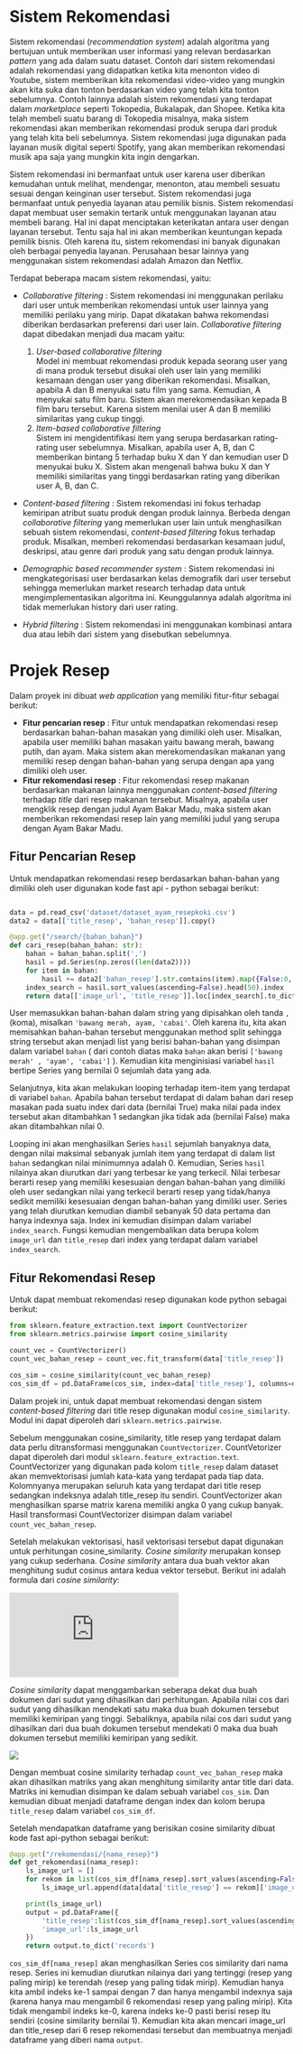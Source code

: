 # Sistem Rekomendasi

Sistem rekomendasi (*recommendation system*) adalah algoritma yang bertujuan untuk memberikan user informasi yang relevan berdasarkan *pattern* yang ada dalam suatu dataset. Contoh dari sistem rekomendasi adalah rekomendasi yang didapatkan ketika kita menonton video di Youtube, sistem memberikan kita rekomendasi video-video yang mungkin akan kita suka dan tonton berdasarkan video yang telah kita tonton sebelumnya. Contoh lainnya adalah sistem rekomendasi yang terdapat dalam *marketplace* seperti Tokopedia, Bukalapak, dan Shopee. Ketika kita telah membeli suatu barang di Tokopedia misalnya, maka sistem rekomendasi akan memberikan rekomendasi produk serupa dari produk yang telah kita beli sebelumnya. Sistem rekomendasi juga digunakan pada layanan musik digital seperti Spotify, yang akan memberikan rekomendasi musik apa saja yang mungkin kita ingin dengarkan. 

Sistem rekomendasi ini bermanfaat untuk user karena user diberikan kemudahan untuk melihat, mendengar, menonton, atau membeli sesuatu sesuai dengan keinginan user tersebut. Sistem rekomendasi juga bermanfaat untuk penyedia layanan atau pemilik bisnis. Sistem rekomendasi dapat membuat user semakin tertarik untuk menggunakan layanan atau membeli barang. Hal ini dapat menciptakan keterikatan antara user dengan layanan tersebut. Tentu saja hal ini akan memberikan keuntungan kepada pemilik bisnis. Oleh karena itu, sistem rekomendasi ini banyak digunakan oleh berbagai penyedia layanan. Perusahaan besar lainnya yang menggunakan sistem rekomendasi adalah Amazon dan Netflix.

Terdapat beberapa macam sistem rekomendasi, yaitu:
- *Collaborative filtering* : Sistem rekomendasi ini menggunakan perilaku dari user untuk memberikan rekomendasi untuk user lainnya yang memiliki perilaku yang mirip. Dapat dikatakan bahwa rekomendasi diberikan berdasarkan preferensi dari user lain. *Collaborative filtering* dapat dibedakan menjadi dua macam yaitu:
    1. *User-based collaborative filtering* <br>
    Model ini membuat rekomendasi produk kepada seorang user yang di mana produk tersebut disukai oleh user lain yang memiliki kesamaan dengan user yang diberikan rekomendasi. Misalkan, apabila A dan B menyukai satu film yang sama. Kemudian, A menyukai satu film baru. Sistem akan merekomendasikan kepada B film baru tersebut. Karena sistem menilai user A dan B memiliki similaritas yang cukup tinggi.
    2. *Item-based collaborative filtering* <br>
    Sistem ini mengidentifikasi item yang serupa berdasarkan rating-rating user sebelumnya. Misalkan, apabila user A, B, dan C memberikan bintang 5 terhadap buku X dan Y dan kemudian user D menyukai buku X. Sistem akan mengenali bahwa buku X dan Y memiliki similaritas yang tinggi berdasarkan rating yang diberikan user A, B, dan C.
    
    
- *Content-based filtering* : Sistem rekomendasi ini fokus terhadap kemiripan atribut suatu produk dengan produk lainnya. Berbeda dengan *collaborative filtering* yang memerlukan user lain untuk menghasilkan sebuah sistem rekomendasi, *content-based filtering* fokus terhadap produk. Misalkan, memberi rekomendasi berdasarkan kesamaan judul, deskripsi, atau genre dari produk yang satu dengan produk lainnya.


- *Demographic based recommender system* : Sistem rekomendasi ini mengkategorisasi user berdasarkan kelas demografik dari user tersebut sehingga memerlukan market research terhadap data untuk mengimplementasikan algoritma ini. Keunggulannya adalah algoritma ini tidak memerlukan history dari user rating.


- *Hybrid filtering* : Sistem rekomendasi ini menggunakan kombinasi antara dua atau lebih dari sistem yang disebutkan sebelumnya.

# Projek Resep

Dalam proyek ini dibuat *web application* yang memiliki fitur-fitur sebagai berikut:
- **Fitur pencarian resep** : Fitur untuk mendapatkan rekomendasi resep berdasarkan bahan-bahan masakan yang dimiliki oleh user. Misalkan, apabila user memiliki bahan masakan yaitu bawang merah, bawang putih, dan ayam. Maka sistem akan merekomendasikan makanan yang memiliki resep dengan bahan-bahan yang serupa dengan apa yang dimiliki oleh user.
- **Fitur rekomendasi resep** : Fitur rekomendasi resep makanan berdasarkan makanan lainnya menggunakan *content-based filtering* terhadap *title* dari resep makanan tersebut. Misalnya, apabila user mengklik resep dengan judul Ayam Bakar Madu, maka sistem akan memberikan rekomendasi resep lain yang memiliki judul yang serupa dengan Ayam Bakar Madu.

## Fitur Pencarian Resep

Untuk mendapatkan rekomendasi resep berdasarkan bahan-bahan yang dimiliki oleh user digunakan kode fast api - python sebagai berikut:

```python

data = pd.read_csv('dataset/dataset_ayam_resepkoki.csv')
data2 = data[['title_resep', 'bahan_resep']].copy()

@app.get("/search/{bahan_bahan}")
def cari_resep(bahan_bahan: str):
    bahan = bahan_bahan.split(',')
    hasil = pd.Series(np.zeros((len(data2))))
    for item in bahan:
        hasil += data2['bahan_resep'].str.contains(item).map({False:0, True:1})
    index_search = hasil.sort_values(ascending=False).head(50).index
    return data[['image_url', 'title_resep']].loc[index_search].to_dict('records')
```

User memasukkan bahan-bahan dalam string yang dipisahkan oleh tanda `,` (koma), misalkan `'bawang merah, ayam, 'cabai'`. Oleh karena itu, kita akan memisahkan bahan-bahan tersebut menggunakan method split sehingga string tersebut akan menjadi list yang berisi bahan-bahan yang disimpan dalam variabel `bahan` ( dari contoh diatas maka `bahan` akan berisi `['bawang merah' , 'ayam', 'cabai']` ). Kemudian kita menginisiasi variabel `hasil` bertipe Series yang bernilai 0 sejumlah data yang ada.

Selanjutnya, kita akan melakukan looping terhadap item-item yang terdapat di variabel `bahan`. Apabila bahan tersebut terdapat di dalam bahan dari resep masakan pada suatu index dari data (bernilai True) maka nilai pada index tersebut akan ditambahkan 1 sedangkan jika tidak ada (bernilai False) maka akan ditambahkan nilai 0.

Looping ini akan menghasilkan Series `hasil` sejumlah banyaknya data, dengan nilai maksimal sebanyak jumlah item yang terdapat di dalam list `bahan` sedangkan nilai minimumnya adalah 0. Kemudian, Series `hasil` nilainya akan diurutkan dari yang terbesar ke yang terkecil. Nilai terbesar berarti resep yang memiliki kesesuaian dengan bahan-bahan yang dimiliki oleh user sedangkan nilai yang terkecil berarti resep yang tidak/hanya sedikit memiliki kesesuaian dengan bahan-bahan yang dimiliki user. Series yang telah diurutkan kemudian diambil sebanyak 50 data pertama dan hanya indexnya saja. Index ini kemudian disimpan dalam variabel `index_search`. Fungsi kemudian mengembalikan data berupa kolom `image_url` dan `title_resep` dari index yang terdapat dalam variabel `index_search`. 

## Fitur Rekomendasi Resep

Untuk dapat membuat rekomendasi resep digunakan kode python sebagai berikut:

```python
from sklearn.feature_extraction.text import CountVectorizer
from sklearn.metrics.pairwise import cosine_similarity

count_vec = CountVectorizer()
count_vec_bahan_resep = count_vec.fit_transform(data['title_resep'])

cos_sim = cosine_similarity(count_vec_bahan_resep)
cos_sim_df = pd.DataFrame(cos_sim, index=data['title_resep'], columns=data['title_resep'])
```

Dalam projek ini, untuk dapat membuat rekomendasi dengan sistem *content-based filtering* dari title resep digunakan modul `cosine_similarity`. Modul ini dapat diperoleh dari `sklearn.metrics.pairwise`.

Sebelum menggunakan cosine_similarity, title resep yang terdapat dalam data perlu ditransformasi menggunakan `CountVectorizer`. CountVetorizer dapat diperoleh dari modul `sklearn.feature_extraction.text`. CountVectorizer yang digunakan pada kolom `title_resep` dalam dataset akan memvektorisasi jumlah kata-kata yang terdapat pada tiap data. Kolomnyanya merupakan seluruh kata yang terdapat dari title resep sedangkan indeksnya adalah title_resep itu sendiri. CountVectorizer akan menghasilkan sparse matrix karena memiliki angka 0 yang cukup banyak. Hasil transformasi CountVectorizer disimpan dalam variabel `count_vec_bahan_resep`.

Setelah melakukan vektorisasi, hasil vektorisasi tersebut dapat digunakan untuk perhitungan cosine_similarity. *Cosine similarity* merupakan konsep yang cukup sederhana. *Cosine similarity* antara dua buah vektor akan menghitung sudut cosinus antara kedua vektor tersebut. Berikut ini adalah formula dari *cosine similarity*:

![](http://s0.wp.com/latex.php?latex=++%5Cdisplaystyle++%5Cvec%7Ba%7D+%5Ccdot+%5Cvec%7Bb%7D+%3D+%5C%7C%5Cvec%7Ba%7D%5C%7C%5C%7C%5Cvec%7Bb%7D%5C%7C%5Ccos%7B%5Ctheta%7D+%5C%5C+%5C%5C++%5Ccos%7B%5Ctheta%7D+%3D+%5Cfrac%7B%5Cvec%7Ba%7D+%5Ccdot+%5Cvec%7Bb%7D%7D%7B%5C%7C%5Cvec%7Ba%7D%5C%7C%5C%7C%5Cvec%7Bb%7D%5C%7C%7D++&bg=ffffff&fg=000000&s=0) 

*Cosine similarity* dapat menggambarkan seberapa dekat dua buah dokumen dari sudut yang dihasilkan dari perhitungan. Apabila nilai cos dari sudut yang dihasilkan mendekati satu maka dua buah dokumen tersebut memiliki kemiripan yang tinggi. Sebaliknya, apabila nilai cos dari sudut yang dihasilkan dari dua buah dokumen tersebut mendekati 0 maka dua buah dokumen tersebut memiliki kemiripan yang sedikit.

![](http://blog.christianperone.com/wp-content/uploads/2013/09/cosinesimilarityfq1.png)

Dengan membuat cosine similarity terhadap `count_vec_bahan_resep` maka akan dihasilkan matriks yang akan menghitung similarity antar title dari data. Matriks ini kemudian disimpan ke dalam sebuah variabel `cos_sim`. Dan kemudian dibuat menjadi dataframe dengan index dan kolom berupa `title_resep` dalam variabel `cos_sim_df`.

Setelah mendapatkan dataframe yang berisikan cosine similarity dibuat kode fast api-python sebagai berikut:

```python
@app.get("/rekomendasi/{nama_resep}")
def get_rekomendasi(nama_resep):
    ls_image_url = []
    for rekom in list(cos_sim_df[nama_resep].sort_values(ascending=False).iloc[1:7].index):
        ls_image_url.append(data[data['title_resep'] == rekom]['image_url'].values[0])

    print(ls_image_url)
    output = pd.DataFrame({
        'title_resep':list(cos_sim_df[nama_resep].sort_values(ascending=False).iloc[1:7].index),
        'image_url':ls_image_url
    })
    return output.to_dict('records')
```

`cos_sim_df[nama_resep]` akan menghasilkan Series cos similarity dari nama resep. Series ini kemudian diurutkan nilainya dari yang tertinggi (resep yang paling mirip) ke terendah (resep yang paling tidak mirip). Kemudian hanya kita ambil indeks ke-1 sampai dengan 7 dan hanya mengambil indexnya saja (karena hanya mau mengambil 6 rekomendasi resep yang paling mirip). Kita tidak mengambil indeks ke-0, karena indeks ke-0 pasti berisi resep itu sendiri (cosine similarity bernilai 1). Kemudian kita akan mencari image_url dan title_resep dari 6 resep rekomendasi tersebut dan membuatnya menjadi dataframe yang diberi nama `output`.